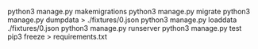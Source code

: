python3 manage.py makemigrations
python3 manage.py migrate
python3 manage.py dumpdata > ./fixtures/0.json
python3 manage.py loaddata ./fixtures/0.json
python3 manage.py runserver
python3 manage.py test
pip3 freeze > requirements.txt
